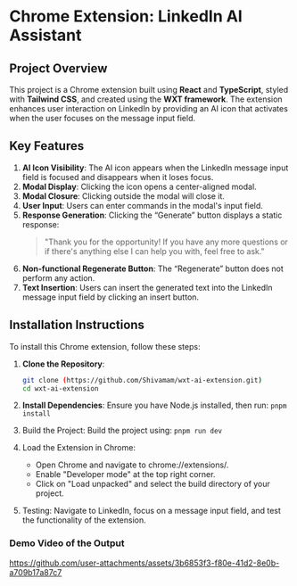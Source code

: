 # Chrome Extension: LinkedIn AI Assistant

## Project Overview

This project is a Chrome extension built using **React** and **TypeScript**, styled with **Tailwind CSS**, and created using the **WXT framework**. The extension enhances user interaction on LinkedIn by providing an AI icon that activates when the user focuses on the message input field.

## Key Features

1. **AI Icon Visibility**: The AI icon appears when the LinkedIn message input field is focused and disappears when it loses focus.
2. **Modal Display**: Clicking the icon opens a center-aligned modal.
3. **Modal Closure**: Clicking outside the modal will close it.
4. **User Input**: Users can enter commands in the modal's input field.
5. **Response Generation**: Clicking the “Generate” button displays a static response:
   > "Thank you for the opportunity! If you have any more questions or if there's anything else I can help you with, feel free to ask."
6. **Non-functional Regenerate Button**: The “Regenerate” button does not perform any action.
7. **Text Insertion**: Users can insert the generated text into the LinkedIn message input field by clicking an insert button.

## Installation Instructions

To install this Chrome extension, follow these steps:

1. **Clone the Repository**:
   ```bash
   git clone (https://github.com/Shivamam/wxt-ai-extension.git)
   cd wxt-ai-extension
   
2. **Install Dependencies**:
    Ensure you have Node.js installed, then run:
    ```pnpm install```

3. Build the Project:
   Build the project using:
   ```pnpm run dev```

4. Load the Extension in Chrome:
    * Open Chrome and navigate to chrome://extensions/.
    * Enable "Developer mode" at the top right corner.
    * Click on "Load unpacked" and select the build directory of your project.

5. Testing:
   Navigate to LinkedIn, focus on a message input field, and test the functionality of the extension.


### Demo Video of the Output


https://github.com/user-attachments/assets/3b6853f3-f80e-41d2-8e0b-a709b17a87c7


